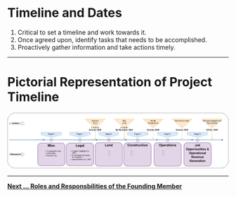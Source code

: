 
# Timeline and Dates

1.  Critical to set a timeline and work towards it.
2.  Once agreed upon, identify tasks that needs to be accomplished.
3.  Proactively gather information and take actions timely.

---
# Pictorial Representation of Project Timeline
![Project Timeline Sequence](../images/Project_timeline_sequence.jpg)


---

[**Next ... Roles and Responsbilities of the Founding Member**](https://github.com/RameshBalasubramanian/SpecialNeedsHomeVA/blob/main/3%20-%20Founding%20Members/3-1-Founding-Builders-Trust-Roles.md)
